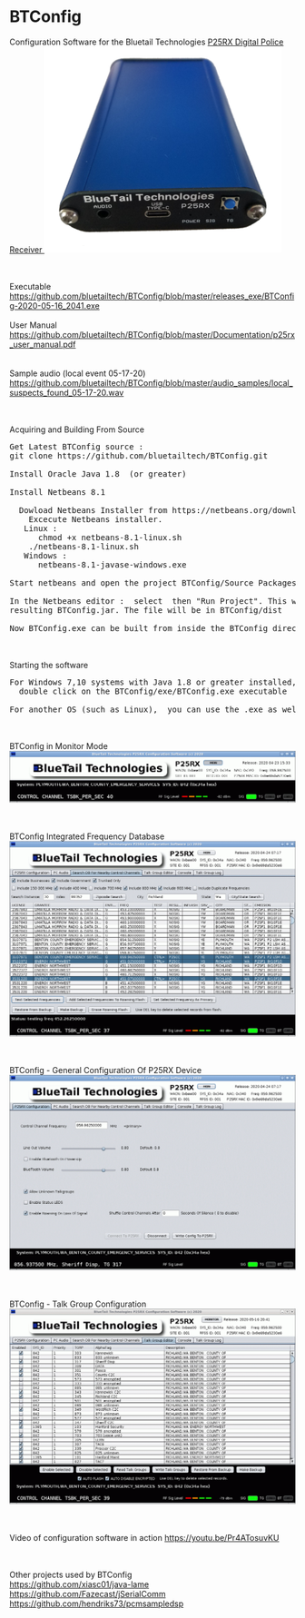 
# BTConfig
Configuration Software for the Bluetail Technologies <a href="https://www.tindie.com/products/20075/">P25RX Digital Police Receiver </a> <img src="https://raw.githubusercontent.com/bluetailtech/BTConfig/master/images/p25rx_small.png">

<BR><BR>Executable
https://github.com/bluetailtech/BTConfig/blob/master/releases_exe/BTConfig-2020-05-16_2041.exe
<BR><BR>User Manual
https://github.com/bluetailtech/BTConfig/blob/master/Documentation/p25rx_user_manual.pdf
<BR><BR><BR>Sample audio (local event 05-17-20)
https://github.com/bluetailtech/BTConfig/blob/master/audio_samples/local_suspects_found_05-17-20.wav

<BR><BR>Acquiring and Building From Source
<PRE>
Get Latest BTConfig source :
git clone https://github.com/bluetailtech/BTConfig.git

Install Oracle Java 1.8  (or greater)

Install Netbeans 8.1
  
  Dowload Netbeans Installer from https://netbeans.org/downloads/old/8.1/
    Excecute Netbeans installer.
   Linux :
      chmod +x netbeans-8.1-linux.sh
    ./netbeans-8.1-linux.sh
   Windows :
      netbeans-8.1-javase-windows.exe

Start netbeans and open the project BTConfig/Source Packages/btconfig/BTFrame.java

In the Netbeans editor :  select <Run> then "Run Project". This will build and execute the 
resulting BTConfig.jar. The file will be in BTConfig/dist

Now BTConfig.exe can be built from inside the BTConfig directory with 'sh build.sh' or 'ant exe'
</PRE>
<BR><BR>
Starting the software
<PRE>
For Windows 7,10 systems with Java 1.8 or greater installed,  
  double click on the BTConfig/exe/BTConfig.exe executable
  
For another OS (such as Linux),  you can use the .exe as well.  Start with 'java -jar BTConfig.exe'
</PRE>
  
  
<BR><BR>BTConfig in Monitor Mode  
<img src="https://raw.githubusercontent.com/bluetailtech/BTConfig/master/images/ss1.png">

<BR><BR>BTConfig Integrated Frequency Database
<img src="https://raw.githubusercontent.com/bluetailtech/BTConfig/master/images/ss4.png">
  
<BR><BR>BTConfig - General Configuration Of P25RX Device
<img src="https://raw.githubusercontent.com/bluetailtech/BTConfig/master/images/ss2.png">
  
<BR><BR>BTConfig - Talk Group Configuration
<img src="https://raw.githubusercontent.com/bluetailtech/BTConfig/master/images/ss5.png">
  
<BR><BR>
Video of configuration software in action https://youtu.be/Pr4ATosuvKU
  
 <BR><BR>
Other projects used by BTConfig
<BR>
https://github.com/xiasc01/java-lame
<BR>
https://github.com/Fazecast/jSerialComm
<BR>
https://github.com/hendriks73/pcmsampledsp
